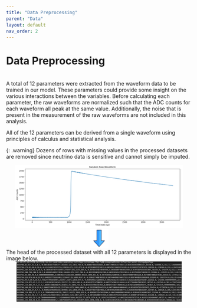 ```yaml
---
title: "Data Preprocessing"
parent: "Data"
layout: default
nav_order: 2
---
```


# Data Preprocessing
<br>
A total of 12 parameters were extracted from the waveform data to be trained in our model. These parameters could provide some insight on the various interactions between the variables.  Before calculating each parameter, the raw waveforms are normalized such that the ADC counts for each waveform all peak at the same value. Additionally, the noise that is present in the measurement of the raw waveforms are not included in this analysis.

All of the 12 parameters can be derived from a single waveform using principles of calculus and statistical analysis.

{: .warning}
Dozens of rows with missing values in the processed datasets are removed since neutrino data is sensitive and cannot simply be imputed.

<center><img src="assets/images/waveform-example.png" alt="Raw Waveform" width="90%" height="90%"></center>
<center><img src="assets/images/arrow.png" alt="Raw Waveform" width="10%" height="10%"></center>
The head of the processed dataset with all 12 parameters is displayed in the image below.
<center><img src="assets/images/head.jpg" alt="Raw Waveform" width="89%" height="100%"></center>